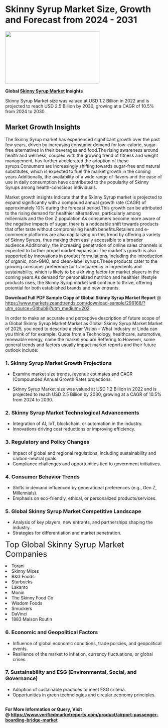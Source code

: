 <H1>Skinny Syrup Market Size, Growth and Forecast from 2024 - 2031</H1><img class="aligncenter size-medium wp-image-584254" src="https://thirdeyenews.in/wp-content/uploads/2024/09/Global-Market-Research-300x168.jpeg" alt="" width="300" height="168" /><p><strong>Global&nbsp;<a href="https://www.marketsizeandtrends.com/download-sample/296168/?utm_source=Github8j?utm_medium=202">Skinny Syrup Market</a> Insights</strong></p><p>Skinny Syrup Market size was valued at USD 1.2 Billion in 2022 and is projected to reach USD 2.5 Billion by 2030, growing at a CAGR of 10.5% from 2024 to 2030.</p><p><h2>Market Growth Insights</h2> <p>The Skinny Syrup market has experienced significant growth over the past few years, driven by increasing consumer demand for low-calorie, sugar-free alternatives in their beverages and food.The rising awareness around health and wellness, coupled with the growing trend of fitness and weight management, has further accelerated the adoption of these syrups.Consumers are increasingly shifting towards sugar-free and natural substitutes, which is expected to fuel the market growth in the coming years.Additionally, the availability of a wide range of flavors and the ease of use in daily consumption have contributed to the popularity of Skinny Syrups among health-conscious individuals.</p> <p>Market growth insights indicate that the Skinny Syrup market is projected to expand significantly with a compound annual growth rate (CAGR) of approximately 10% during the forecast period.This growth can be attributed to the rising demand for healthier alternatives, particularly among millennials and the Gen Z population.As consumers become more aware of the negative impacts of sugar, there is a noticeable shift towards products that offer taste without compromising health benefits.Retailers and e-commerce platforms are also capitalizing on this trend by offering a variety of Skinny Syrups, thus making them easily accessible to a broader audience.Additionally, the increasing penetration of online sales channels is expected to further propel market expansion.The market's growth is also supported by innovations in product formulations, including the introduction of organic, non-GMO, and clean-label syrups.These products cater to the growing consumer preference for transparency in ingredients and sustainability, which is likely to be a driving factor for market players in the coming years.As demand for personalized nutrition and healthier lifestyle products rises, the Skinny Syrup market will continue to thrive, offering potential for both established brands and new entrants.<p><span class=""><strong>Download Full PDF Sample Copy of Global Skinny Syrup Market Report</strong> @ <a href="https://www.marketsizeandtrends.com/download-sample/296168/?utm_source=Github8j?utm_medium=202" target="_blank">https://www.marketsizeandtrends.com/download-sample/296168/?utm_source=Github8j?utm_medium=202</a></span></p><p>In order to make an accurate and perceptive description of future scope of a Global&nbsp;Skinny Syrup Market Market as Global&nbsp;Skinny Syrup Market Market of 2025, you need to describe a clear Vision &ndash; What Industry or Linda can you think of for example: Quote from a Technology, healthcare, automotive, renewable energy, name the market you are Reffering to.However, some general trends and factors usually impact market reports and their future outlook include:</p><h3>1.&nbsp;<strong>Skinny Syrup Market Growth Projections</strong></h3><ul><li>Examine market size trends, revenue estimates and CAGR (Compounded Annual Growth Rate) projections.</li><li><p>Skinny Syrup Market size was valued at USD 1.2 Billion in 2022 and is projected to reach USD 2.5 Billion by 2030, growing at a CAGR of 10.5% from 2024 to 2030.</p></li></ul><h3>2.&nbsp;<strong>Skinny Syrup Market Technological Advancements</strong></h3><ul><li>Integration of AI, IoT, blockchain, or automation in the industry.</li><li>Innovations driving cost reductions or improving efficiency.</li></ul><h3>3.&nbsp;<strong>Regulatory and Policy Changes</strong></h3><ul><li>Impact of global and regional regulations, including sustainability and carbon-neutral goals.</li><li>Compliance challenges and opportunities tied to government initiatives.</li></ul><h3>4.&nbsp;<strong>Consumer Behavior Trends</strong></h3><ul><li>Shifts in demand influenced by generational preferences (e.g., Gen Z, Millennials).</li><li>Emphasis on eco-friendly, ethical, or personalized products/services.</li></ul><h3>5.&nbsp;<strong>Global Skinny Syrup Market Competitive Landscape</strong></h3><ul><li>Analysis of key players, new entrants, and partnerships shaping the industry.</li><li>Strategies for differentiation and market penetration.</li></ul><p data-pm-slice="1 1 []"><span style="color: inherit; font-family: inherit; font-size: 25px;">Top Global Skinny Syrup Market Companies</span></p><div class="" data-test-id=""><p><li>Torani</li><li> Skinny Mixes</li><li> B&G Foods</li><li> Starbucks</li><li> Lakanto</li><li> Monin</li><li> The Skinny Food Co</li><li> Wisdom Foods</li><li> Smuckers</li><li> DaVinci</li><li> 1883 Maison Routin</li></p></div><h3>6.&nbsp;<strong>Economic and Geopolitical Factors</strong></h3><ul><li>Influence of global economic conditions, trade policies, and geopolitical events.</li><li>Resilience of the market to inflation, currency fluctuations, or global crises.</li></ul><h3>7.&nbsp;<strong>Sustainability and ESG (Environmental, Social, and Governance)</strong></h3><ul><li>Adoption of sustainable practices to meet ESG criteria.</li><li>Opportunities in green technologies and circular economy principles.</li></ul><h2><strong style="font-size: 14px;">For More Information or Query, Visit @&nbsp;</strong><a style="background-color: #ffffff; font-size: 14px;" href="https://www.marketsizeandtrends.com/report/skinny-syrup-market/" target="_blank">https://www.verifiedmarketreports.com/product/airport-passenger-boarding-bridge-market</a></h2>